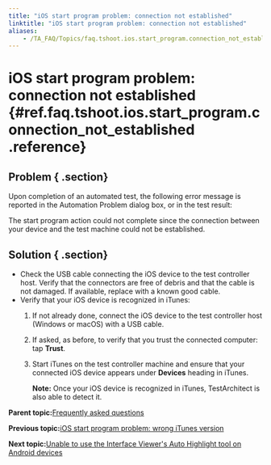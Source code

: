 ```yaml
--- 
title: "iOS start program problem: connection not established"
linktitle: "iOS start program problem: connection not established"
aliases: 
    - /TA_FAQ/Topics/faq.tshoot.ios.start_program.connection_not_established.html
---
```

# iOS start program problem: connection not established {#ref.faq.tshoot.ios.start_program.connection_not_established .reference}

## Problem { .section}

Upon completion of an automated test, the following error message is reported in the Automation Problem dialog box, or in the test result:

The start program action could not complete since the connection between your device and the test machine could not be established.

## Solution { .section}

-   Check the USB cable connecting the iOS device to the test controller host. Verify that the connectors are free of debris and that the cable is not damaged. If available, replace with a known good cable.
-   Verify that your iOS device is recognized in iTunes:
    1.  If not already done, connect the iOS device to the test controller host \(Windows or macOS\) with a USB cable.
    2.  If asked, as before, to verify that you trust the connected computer: tap **Trust**.
    3.  Start iTunes on the test controller machine and ensure that your connected iOS device appears under **Devices** heading in iTunes.

        **Note:** Once your iOS device is recognized in iTunes, TestArchitect is also able to detect it.


**Parent topic:**[Frequently asked questions](../../TA_Help/Topics/Support_FAQ.html)

**Previous topic:**[iOS start program problem: wrong iTunes version](../../TA_FAQ/Topics/faq.tshoot.ios.start_program.itunes_incompatible.html)

**Next topic:**[Unable to use the Interface Viewer's Auto Highlight tool on Android devices](../../TA_FAQ/Topics/faq.tshoot.Android_viewer_not_working.html)

